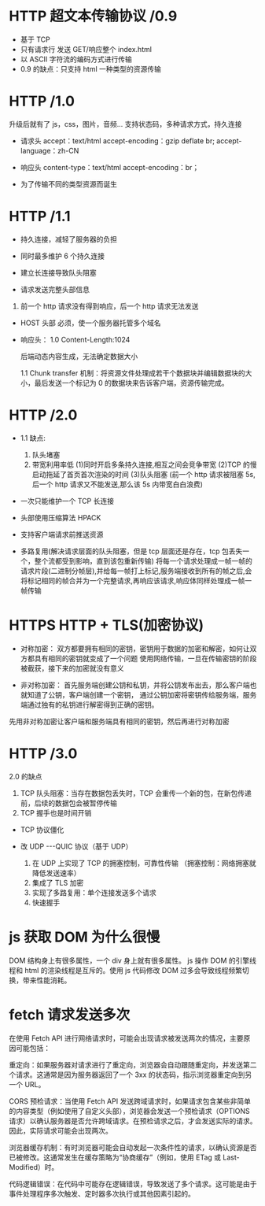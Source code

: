 # HTTP 超文本传输协议 /0.9

- 基于 TCP
- 只有请求行 发送 GET/响应整个 index.html
- 以 ASCII 字符流的编码方式进行传输
- 0.9 的缺点：只支持 html 一种类型的资源传输

# HTTP /1.0

升级后就有了 js，css，图片，音频...
支持状态码，多种请求方式，持久连接

- 请求头
  accept：text/html
  accept-encoding：gzip deflate br;
  accept-language：zh-CN

- 响应头
  content-type：text/html
  accept-encoding：br；

- 为了传输不同的类型资源而诞生

# HTTP /1.1

- 持久连接，减轻了服务器的负担

- 同时最多维护 6 个持久连接

- 建立长连接导致队头阻塞
- 请求发送完整头部信息

1. 前一个 http 请求没有得到响应，后一个 http 请求无法发送

- HOST 头部
  必须，使一个服务器托管多个域名

- 响应头：
  1.0 Content-Length:1024

  后端动态内容生成，无法确定数据大小

  1.1 Chunk transfer 机制：将资源文件处理成若干个数据块并编辑数据块的大小，最后发送一个标记为 0 的数据块来告诉客户端，资源传输完成。

# HTTP /2.0

- 1.1 缺点:

  1. 队头堵塞
  2. 带宽利用率低
     (1)同时开启多条持久连接,相互之间会竞争带宽
     (2)TCP 的慢启动拖延了首页首次渲染的时间
     (3)队头阻塞 (前一个 http 请求被阻塞 5s,后一个 http 请求又不能发送,那么该 5s 内带宽白白浪费)

- 一次只能维护一个 TCP 长连接
- 头部使用压缩算法 HPACK
- 支持客户端请求前推送资源

- 多路复用(解决请求层面的队头阻塞，但是 tcp 层面还是存在，tcp 包丢失一个，整个流都受到影响，直到该包重新传输)
  将每一个请求处理成一帧一帧的请求片段(二进制分帧层),并给每一帧打上标记,服务端接收到所有的帧之后,会将标记相同的帧合并为一个完整请求,再响应该请求,响应体同样处理成一帧一帧传输

# HTTPS HTTP + TLS(加密协议)

- 对称加密：
  双方都要拥有相同的密钥，密钥用于数据的加密和解密，如何让双方都具有相同的密钥就变成了一个问题
  使用网络传输，一旦在传输密钥的阶段被截获，接下来的加密就没有意义

- 非对称加密：
  首先服务端创建公钥和私钥，并将公钥发布出去，那么客户端也就知道了公钥，客户端创建一个密钥，
  通过公钥加密将密钥传给服务端，服务端通过独有的私钥进行解密得到正确的密钥。

先用非对称加密让客户端和服务端具有相同的密钥，然后再进行对称加密

# HTTP /3.0

2.0 的缺点

1.  TCP 队头阻塞：当存在数据包丢失时，TCP 会重传一个新的包，在新包传递前，后续的数据包会被暂停传输
2.  TCP 握手也是时间开销

- TCP 协议僵化

- 改 UDP ---QUIC 协议（基于 UDP）
  1. 在 UDP 上实现了 TCP 的拥塞控制，可靠性传输 （拥塞控制：网络拥塞就降低发送速率）
  2. 集成了 TLS 加密
  3. 实现了多路复用：单个连接发送多个请求
  4. 快速握手

# js 获取 DOM 为什么很慢

DOM 结构身上有很多属性，一个 div 身上就有很多属性。
js 操作 DOM 的引擎线程和 html 的渲染线程是互斥的。使用 js 代码修改 DOM 过多会导致线程频繁切换，带来性能消耗。

# fetch 请求发送多次

在使用 Fetch API 进行网络请求时，可能会出现请求被发送两次的情况，主要原因可能包括：

重定向：如果服务器对请求进行了重定向，浏览器会自动跟随重定向，并发送第二个请求。这通常是因为服务器返回了一个 3xx 的状态码，指示浏览器重定向到另一个 URL。

CORS 预检请求：当使用 Fetch API 发送跨域请求时，如果请求包含某些非简单的内容类型（例如使用了自定义头部），浏览器会发送一个预检请求（OPTIONS 请求）以确认服务器是否允许跨域请求。在预检请求之后，才会发送实际的请求。因此，实际请求可能会出现两次。

浏览器缓存机制：有时浏览器可能会自动发起一次条件性的请求，以确认资源是否已被修改。这通常发生在缓存策略为“协商缓存”（例如，使用 ETag 或 Last-Modified）时。

代码逻辑错误：在代码中可能存在逻辑错误，导致发送了多个请求。这可能是由于事件处理程序多次触发、定时器多次执行或其他因素引起的。
